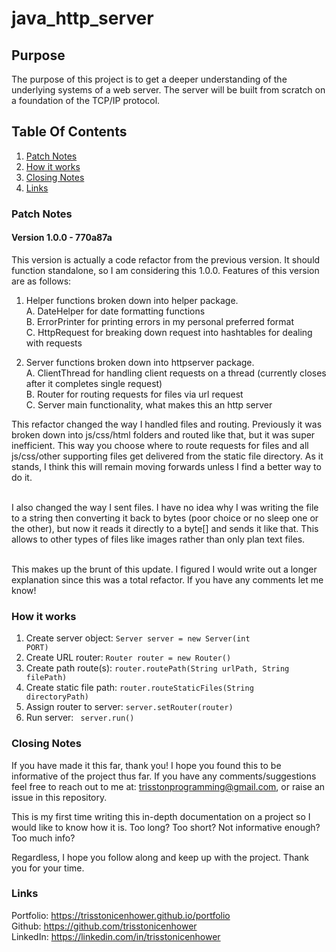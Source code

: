 # java_http_server

## Purpose
<p>The purpose of this project is to get a deeper understanding of the underlying systems of a web server. The server will be built from scratch on a foundation of the TCP/IP protocol.</p>

## Table Of Contents
1. [Patch Notes](#patch-notes)
2. [How it works](#how-it-works)
3. [Closing Notes](#closing-notes)
4. [Links](#links)

### Patch Notes

#### Version 1.0.0 - 770a87a

This version is actually a code refactor from the previous version. It should function standalone, so I am considering this 1.0.0. Features of this version are as follows:

1. Helper functions broken down into helper package. 
<br>A. DateHelper for date formatting functions
<br>B. ErrorPrinter for printing errors in my personal preferred format
<br>C. HttpRequest for breaking down request into hashtables for dealing with requests

2. Server functions broken down into httpserver package.
<br>A. ClientThread for handling client requests on a thread (currently closes after it completes single request)
<br>B. Router for routing requests for files via url request
<br>C. Server main functionality, what makes this an http server

This refactor changed the way I handled files and routing. Previously it was broken down into js/css/html folders and routed like that, but it was super inefficient. This way you choose where to route requests for files and all js/css/other supporting files get delivered from the static file directory. As it stands, I think this will remain moving forwards unless I find a better way to do it.<br><br>

I also changed the way I sent files. I have no idea why I was writing the file to a string then converting it back to bytes (poor choice or no sleep one or the other), but now it reads it directly to a byte[] and sends it like that. This allows to other types of files like images rather than only plan text files.<br><br>

This makes up the brunt of this update. I figured I would write out a longer explanation since this was a total refactor. If you have any comments let me know!

### How it works

1. Create server object: <code>Server server = new Server(int PORT)</code>
2. Create URL router: <code>Router router = new Router()</code>
3. Create path route(s): <code>router.routePath(String urlPath, String filePath)</code>
4. Create static file path: <code>router.routeStaticFiles(String directoryPath)</code>
5. Assign router to server: <code>server.setRouter(router)</code>
6. Run server: <code> server.run()</code>

### Closing Notes

If you have made it this far, thank you! I hope you found this to be informative of the project thus far. If you have any comments/suggestions feel free to reach out to me at: trisstonprogramming@gmail.com, or raise an issue in this repository.

This is my first time writing this in-depth documentation on a project so I would like to know how it is. Too long? Too short? Not informative enough? Too much info? 

Regardless, I hope you follow along and keep up with the project. Thank you for your time. 

### Links

Portfolio: https://trisstonicenhower.github.io/portfolio<br>
Github: https://github.com/trisstonicenhower<br>
LinkedIn: https://linkedin.com/in/trisstonicenhower